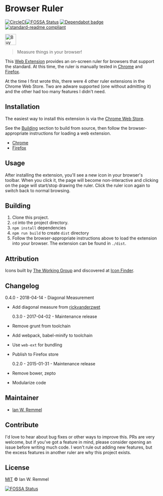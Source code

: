 # Browser Ruler

[![CircleCI](https://circleci.com/gh/ianwremmel/browser-ruler.svg?style=svg)](https://circleci.com/gh/ianwremmel/browser-ruler)[![FOSSA Status](https://app.fossa.io/api/projects/git%2Bhttps%3A%2F%2Fgithub.com%2Fianwremmel%2Fbrowser-ruler.svg?type=shield)](https://app.fossa.io/projects/git%2Bhttps%3A%2F%2Fgithub.com%2Fianwremmel%2Fbrowser-ruler?ref=badge_shield)
[![Dependabot badge](https://img.shields.io/badge/Dependabot-active-brightgreen.svg)](https://dependabot.com/)
[![standard-readme compliant](https://img.shields.io/badge/readme%20style-standard-brightgreen.svg?style=flat-square)](https://github.com/RichardLitt/standard-readme)

<a href='https://ko-fi.com/L4L79EBV' target='_blank'><img height='36' style='border:0px;height:36px;' src='https://az743702.vo.msecnd.net/cdn/kofi2.png?v=0' border='0' alt='Buy Me a Coffee at ko-fi.com' /></a>

> Measure things in your browser!

This [Web Extension](https://developer.mozilla.org/en-US/Add-ons/WebExtensions)
provides an on-screen ruler for browsers that support the standard. At this
time, the ruler is manually tested in [Chrome]() and [Firefox]().

At the time I first wrote this, there were 4 other ruler extensions in the
Chrome Web Store. Two are adware supported (one without admitting it) and the
other had too many features I didn't need.

## Installation

The easiest way to install this extension is via the
[Chrome Web Store](https://chrome.google.com/webstore/category/extensions?hl=en-US).

See the [Building](#building) section to build from source, then follow the
browser-appropriate instructions for loading a web extension.

-   [Chrome](https://developer.chrome.com/extensions/getstarted#unpacked)
-   [Firefox](https://developer.mozilla.org/en-US/Add-ons/WebExtensions/Your_first_WebExtension#Installing)

## Usage

After installing the extension, you'll see a new icon in your browser's toolbar.
When you click it, the page will become non-interactive and clicking on the page
will start/stop drawing the ruler. Click the ruler icon again to switch back to
normal browsing.

## Building

1. Clone this project.
1. `cd` into the project directory.
1. `npm install` dependencies
1. `npm run build` to create `dist` directory
1. Follow the browser-appropriate instructions above to load the extension into
   your browser. The extension can be found in `./dist`.

## Attribution

Icons built by [The Working Group](http://blog.twg.ca) and discovered at
[Icon Finder](https://www.iconfinder.com/icons/62246/ruler_icon).

## Changelog

0.4.0 - 2018-04-14 - Diagonal Measurement

-   Add diagonal measure from
    [rickvanderzwet](https://github.com/rickvanderzwet)

    0.3.0 - 2017-04-02 - Maintenance release

-   Remove grunt from toolchain
-   Add webpack, babel-minify to toolchain
-   Use `web-ext` for bundling
-   Publish to Firefox store

    0.2.0 - 2015-01-31 - Maintenance release

-   Remove bower, zepto
-   Modularize code

## Maintainer

-   [Ian W. Remmel](https://github.com/ianwremmel)

## Contribute

I'd love to hear about bug fixes or other ways to improve this. PRs are very
welcome, but if you've got a feature in mind, please consider opening an issue
before writing much code. I won't rule out adding new features, but the excess
features in another ruler are why this project exists.

## License

[MIT](LICENSE) &copy; Ian W. Remmel

[![FOSSA Status](https://app.fossa.io/api/projects/git%2Bhttps%3A%2F%2Fgithub.com%2Fianwremmel%2Fbrowser-ruler.svg?type=large)](https://app.fossa.io/projects/git%2Bhttps%3A%2F%2Fgithub.com%2Fianwremmel%2Fbrowser-ruler?ref=badge_large)
